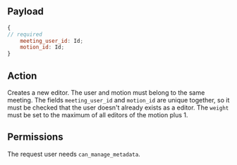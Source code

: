 ## Payload
```js
{
// required
    meeting_user_id: Id;
    motion_id: Id;
}
```

## Action
Creates a new editor. The user and motion must belong to the same meeting. The fields
`meeting_user_id` and `motion_id` are unique together, so it must be checked that the user doesn't
already exists as a editor. The `weight` must be set to the maximum of all editors of the
motion plus 1.

## Permissions
The request user needs `can_manage_metadata`.
